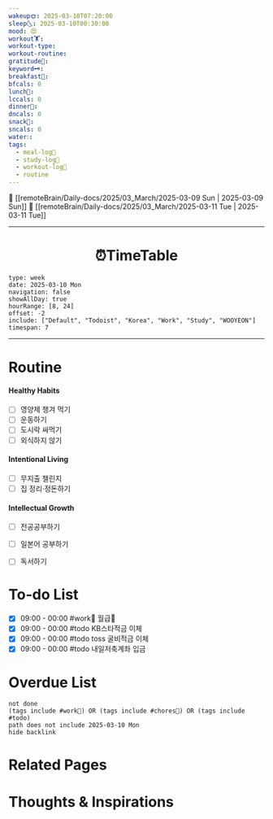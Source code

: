 ```yaml
---
wakeup🌞: 2025-03-10T07:20:00
sleep🌜: 2025-03-10T00:30:00
mood: 😍
workout🏋️: 
workout-type: 
workout-routine: 
gratitude🙏: 
keyword🗝️: 
breakfast🍳: 
bfcals: 0
lunch🍚: 
lccals: 0
dinner🥗: 
dncals: 0
snack🍬: 
sncals: 0
water💧: 
tags:
  - meal-log📝
  - study-log📓
  - workout-log💪
  - routine
---
```


🔺 [[remoteBrain/Daily-docs/2025/03_March/2025-03-09 Sun | 2025-03-09 Sun]]
🔻 [[remoteBrain/Daily-docs/2025/03_March/2025-03-11 Tue | 2025-03-11 Tue]]
___
<h1> <center>⏰TimeTable </center> </h1>

```gEvent
type: week
date: 2025-03-10 Mon
navigation: false
showAllDay: true
hourRange: [8, 24]
offset: -2
include: ["Default", "Todoist", "Korea", "Work", "Study", "WOOYEON"]
timespan: 7
```

--- 


# Routine 

####  Healthy Habits
- [ ] 영양제 챙겨 먹기
- [ ] 운동하기
- [ ] 도시락 싸먹기 
- [ ] 외식하지 않기 

####  Intentional Living 
- [ ] 무지출 챌린지 
- [ ] 집 정리·정돈하기

#### Intellectual Growth
- [ ] 전공공부하기
- [ ] 일본어 공부하기
- [ ] 독서하기



# To-do List

- [x] 09:00 - 00:00 #work💼 월급💸
- [x] 09:00 - 00:00 #todo KB스타적금 이체
- [x] 09:00 - 00:00 #todo toss 굴비적금 이체
- [x] 09:00 - 00:00 #todo 내일저축계좌 입금

# Overdue List
```tasks
not done
(tags include #work💼) OR (tags include #chores🧺) OR (tags include #todo)
path does not include 2025-03-10 Mon
hide backlink
```

# Related Pages



# Thoughts & Inspirations

